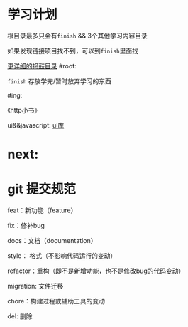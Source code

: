学习计划
======

根目录最多只会有`finish` && 3个其他学习内容目录

如果发现链接项目找不到，可以到`finish`里面找

[更详细的捣鼓目录](https://jsonz1993.github.io/2017/06/%E6%8D%A3%E9%BC%93%E7%9B%AE%E5%BD%95/)
#root: 

`finish` 存放学完/暂时放弃学习的东西

#ing:

《http小书》

ui&&javascript: 
[ui库](https://ant.design/components/select-cn/)

# next:

# git 提交规范

feat：新功能（feature）

fix：修补bug

docs：文档（documentation）

style： 格式（不影响代码运行的变动）

refactor：重构（即不是新增功能，也不是修改bug的代码变动）

migration: 文件迁移

chore：构建过程或辅助工具的变动

del: 删除